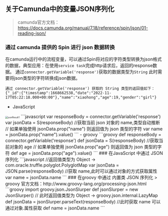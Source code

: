 ## 关于Camunda中的变量JSON序列化
> camunda官方文档：https://docs.camunda.org/manual/7.18/reference/spin/json/01-reading-json/
### 通过 camunda 提供的 Spin 进行 json 数据转换
在camunda运行中的流程变量，可以通过Spin将对应的字符类型转换为json格式的数据，典型应用：在使用`service task`完成http请求后，返回的response数据。
通过`connector.getVariable('response')`获取的数据类型为`String`  此时需要将json类型的字符转换成json数据。
```text
通过 connector.getVariable('response') 获取的 String 类型的返回值如下：
{"_id":{"timestamp":1668662538,"date":"2022-11-17T05:22:18.000+00:00"},"name":"xiaohong","age":19,"gender":"girl"}
```
- JavaScript
<img src="./images/jsonResult1.png" alt="jsonResult1" style="zoom:50%;" />
```javascript
var responseBody = connector.getVariable('response')
var jsonData = S(responseBody)
//获取当前 json 对象的 name,类型自动推断
// 如果单独使用 jsonData.prop("name") 则返回值为 json 类型的字符
var name = jsonData.prop("name").value()
```
- groovy
```groovy
def responseBody = connector.getVariable('response')
def jsonData = S(responseBody)
//获取当前对象的 age
// 如果单独使用 jsonData.prop("age") 则返回值为 json 类型的字符
def age = jsonData.prop("age").value()
```
### 在JavaScript 中通过 JSON 序列化
```javascript
//返回值类型为 Object -> com.oracle.truffle.polyglot.PolyglotMap
var jsonData = JSON.parse(responseBody)
//获取 name,此时可以通过对象的方式获取属性
var name = jsonData.name
```
### 在groovy 中通过 内置类 JSON 序列化
> groovy 官方文档：http://www.groovy-lang.org/processing-json.html
```groovy
import groovy.json.JsonSlurper
def jsonSlurper = new JsonSlurper()
// 此时返回值类型为 Object -> groovy.json.internal.LazyMap
def jsonData = jsonSlurper.parseText(responseBody)
//此时获取 name 可以通过对象.属性获取
def name = jsonData.name
```